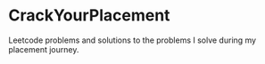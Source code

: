 # CrackYourPlacement
Leetcode problems and solutions to the problems I solve during my placement journey.

